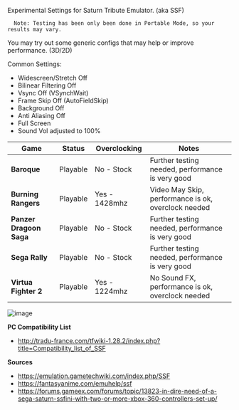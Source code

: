 Experimental Settings for Saturn Tribute Emulator. (aka SSF)

      Note: Testing has been only been done in Portable Mode, so your results may vary.
      
You may try out some generic configs that may help or improve performance. (3D/2D) 

Common Settings:
* Widescreen/Stretch Off 
* Bilinear Filtering Off
* Vsync Off (VSynchWait)
* Frame Skip Off (AutoFieldSkip)
* Background Off
* Anti Aliasing Off
* Full Screen
* Sound Vol adjusted to 100%

| Game | Status | Overclocking | Notes |
| --- | --- | --- | --- |
| **Baroque** | Playable | No - Stock | Further testing needed, performance is very good |
| **Burning Rangers** | Playable | Yes - 1428mhz | Video May Skip, performance is ok, overclock needed |
| **Panzer Dragoon Saga** | Playable | No - Stock | Further testing needed, performance is very good |
| **Sega Rally** | Playable | No - Stock | Further testing needed, performance is very good |
| **Virtua Fighter 2** | Playable | Yes - 1224mhz | No Sound FX, performance is ok, overclock needed |

![image](https://user-images.githubusercontent.com/2754819/137221201-849009fc-6fdf-479d-89fc-45dd62dc272f.png)

**PC Compatibility List**
* http://tradu-france.com/tfwiki-1.28.2/index.php?title=Compatibility_list_of_SSF


**Sources**
* https://emulation.gametechwiki.com/index.php/SSF
* https://fantasyanime.com/emuhelp/ssf
* https://forums.gameex.com/forums/topic/13823-in-dire-need-of-a-sega-saturn-ssfini-with-two-or-more-xbox-360-controllers-set-up/
